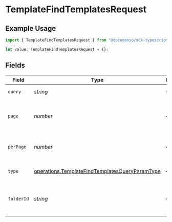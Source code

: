 # TemplateFindTemplatesRequest

## Example Usage

```typescript
import { TemplateFindTemplatesRequest } from "@documenso/sdk-typescript/models/operations";

let value: TemplateFindTemplatesRequest = {};
```

## Fields

| Field                                                                                                            | Type                                                                                                             | Required                                                                                                         | Description                                                                                                      |
| ---------------------------------------------------------------------------------------------------------------- | ---------------------------------------------------------------------------------------------------------------- | ---------------------------------------------------------------------------------------------------------------- | ---------------------------------------------------------------------------------------------------------------- |
| `query`                                                                                                          | *string*                                                                                                         | :heavy_minus_sign:                                                                                               | The search query.                                                                                                |
| `page`                                                                                                           | *number*                                                                                                         | :heavy_minus_sign:                                                                                               | The pagination page number, starts at 1.                                                                         |
| `perPage`                                                                                                        | *number*                                                                                                         | :heavy_minus_sign:                                                                                               | The number of items per page.                                                                                    |
| `type`                                                                                                           | [operations.TemplateFindTemplatesQueryParamType](../../models/operations/templatefindtemplatesqueryparamtype.md) | :heavy_minus_sign:                                                                                               | Filter templates by type.                                                                                        |
| `folderId`                                                                                                       | *string*                                                                                                         | :heavy_minus_sign:                                                                                               | The ID of the folder to filter templates by.                                                                     |